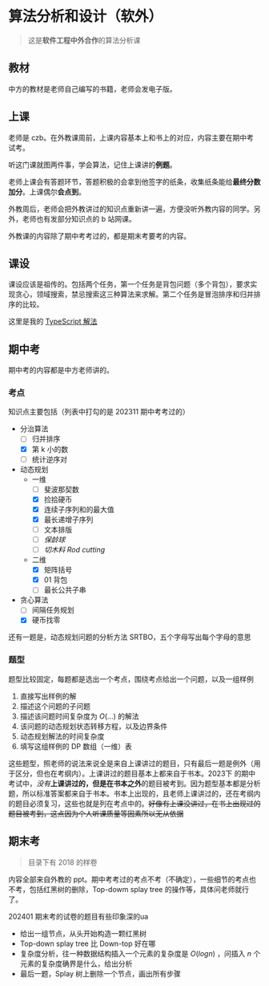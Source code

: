 # 算法分析和设计（软外）

> 这是**软件工程中外合作**的算法分析课

## 教材

中方的教材是老师自己编写的书籍，老师会发电子版。

## 上课

老师是 czb。在外教课周前，上课内容基本上和书上的对应，内容主要在期中考试考。

听这门课就图两件事，学会算法，记住上课讲的**例题**。

老师上课会有答题环节，答题积极的会拿到他签字的纸条，收集纸条能给**最终分数加分**。上课偶尔**会点到**。

外教周后，老师会把外教讲过的知识点重新讲一遍，方便没听外教内容的同学。另外，老师也有发部分知识点的 b 站网课。

外教课的内容除了期中考考过的，都是期末考要考的内容。

## 课设

课设应该是祖传的。包括两个任务，第一个任务是背包问题（多个背包），要求实现贪心，领域搜索，禁忌搜索这三种算法来求解。第二个任务是冒泡排序和归并排序的比较。

这里是我的 [TypeScript 解法](https://github.com/j10ccc/algorithm-analysis-lab-solutions)

## 期中考

期中考的内容都是中方老师讲的。

### 考点

知识点主要包括（列表中打勾的是 202311 期中考考过的）

- 分治算法
	- [ ] 归并排序
	- [x] 第 k 小的数
	- [ ] 统计逆序对
- 动态规划
	- 一维
		- [ ] 斐波那契数
		- [x] 捡拾硬币
		- [x] 连续子序列和的最大值
		- [x] 最长递增子序列
		- [ ] 文本排版
		- [ ] _保龄球_
		- [ ] _切木料 Rod cutting_
	- 二维
		- [x] 矩阵括号
		- [x] 01 背包
		- [ ] 最长公共子串
- 贪心算法
	- [ ] 间隔任务规划
	- [x] 硬币找零
	
还有一题是，动态规划问题的分析方法 SRTBO，五个字母写出每个字母的意思

### 题型

题型比较固定，每题都是选出一个考点，围绕考点给出一个问题，以及一组样例

1. 直接写出样例的解
2. 描述这个问题的子问题
3. 描述该问题时间复杂度为 $O(...)$ 的解法
4. 该问题的动态规划状态转移方程，以及边界条件
5. 动态规划解法的时间复杂度
6. 填写这组样例的 DP 数组（一维）表

这些题型，照老师的说法来说全是来自上课讲过的题目，只有最后一题是例外（用于区分，但也在考纲内）。上课讲过的题目基本上都来自于书本。2023下 的期中考试中，_没有_**上课讲过的，但是在书本之外**的题目被考到。因为题型基本都是分析题，所以标准答案都来自于书本。书本上出现的，且老师上课讲过的，还在考纲内的题目必须复习，这些也就是列在考点中的。~~好像有上课没讲过，在书上出现过的题目被考到，这点因为个人听课质量等因素所以无从依据~~

## 期末考

> 目录下有 2018 的样卷

内容全部来自外教的 ppt。期中考考过的考点不考（不确定），一些细节的考点也不考，包括红黑树的删除，Top-dowm splay tree 的操作等，具体问老师就行了。

202401 期末考的试卷的题目有些印象深的ua

- 给出一组节点，从头开始构造一颗红黑树
- Top-down splay tree 比 Down-top 好在哪
- 复杂度分析，往一种数据结构插入一个元素的复杂度是 $O(logn)$ ，问插入 $n$ 个元素的复杂度确界是什么，给出分析 
- 最后一题，Splay 树上删除一个节点，画出所有步骤
